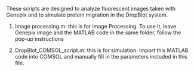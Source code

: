 These scripts are designed to analyze fluorescent images taken with Genepix and to simulate protein migration in the DropBlot system.

1. Image processing.m: this is for image Processing. To use it, leave Genepix image and the MATLAB code in the same folder, follow the pop-up instructions

2. DropBlot_COMSOL_script.m: this is for simulation. Import this MATLAB code into COMSOL and manually fill in the parameters included in this file. 

